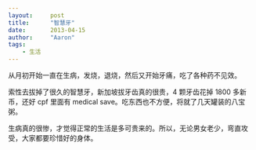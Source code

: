 ```yaml
---
layout:     post
title:      "智慧牙"
date:       2013-04-15
author:     "Aaron"
tags:
    - 生活
---
```


从月初开始一直在生病，发烧，退烧，然后又开始牙痛，吃了各种药不见效。  

索性去拔掉了很久的智慧牙，新加坡拔牙齿真的很贵，4 颗牙齿花掉 1800 多新币，还好 cpf 里面有 medical save。吃东西也不方便，将就了几天罐装的八宝粥。

生病真的很惨，才觉得正常的生活是多可贵来的。所以，无论男女老少，弯直攻受，大家都要珍惜好的身体。